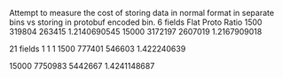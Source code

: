 Attempt to measure the cost of storing data in normal format in separate bins vs storing in protobuf encoded bin.
6 fields	Flat	Proto	Ratio
1500	319804	263415	1.2140690545
15000	3172197	2607019	1.2167909018

21 fields	1	1	1
1500	777401	546603	1.422240639

15000 7750983	5442667	1.4241148687
